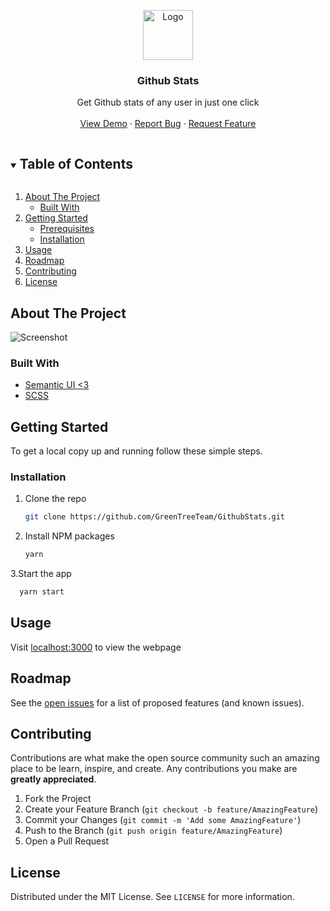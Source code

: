 <p align="center">
  <a href="https://github.com/GreenTreeTeam/GithubStats">
    <img src="https://github.githubassets.com/images/modules/logos_page/GitHub-Mark.png" alt="Logo" width="80" height="80">
  </a>

  <h3 align="center">Github Stats</h3>

  <p align="center">
Get Github stats of any user in just one click
  <br />
    <br />
    <a href="https://stats.greentree.team/">View Demo</a>
    ·
    <a href="https://github.com/GreenTreeTeam/GithubStats/issues">Report Bug</a>
    ·
    <a href="https://github.com/GreenTreeTeam/GithubStats/issues">Request Feature</a>
  </p>
</p>

<details open="open">
  <summary><h2 style="display: inline-block">Table of Contents</h2></summary>
  <ol>
    <li>
      <a href="#about-the-project">About The Project</a>
      <ul>
        <li><a href="#built-with">Built With</a></li>
      </ul>
    </li>
    <li>
      <a href="#getting-started">Getting Started</a>
      <ul>
        <li><a href="#prerequisites">Prerequisites</a></li>
        <li><a href="#installation">Installation</a></li>
      </ul>
    </li>
    <li><a href="#usage">Usage</a></li>
    <li><a href="#roadmap">Roadmap</a></li>
    <li><a href="#contributing">Contributing</a></li>
    <li><a href="#license">License</a></li>
  </ol>
</details>

## About The Project

![Screenshot](https://github.com/GreenTreeTeam/ChillingMusic/blob/master/images/screenshot.png)

### Built With

* [Semantic UI <3](https://semantic-ui.com/)
* [SCSS](https://sass-lang.com/)

## Getting Started

To get a local copy up and running follow these simple steps.

### Installation

1. Clone the repo
   ```sh
   git clone https://github.com/GreenTreeTeam/GithubStats.git
   ```
2. Install NPM packages
   ```sh
   yarn
   ```

 3.Start the app  
  ```sh
    yarn start
```
   
## Usage
Visit [localhost:3000](http://localhost:3000) to view the webpage


## Roadmap

See the [open issues](https://github.com/GreenTreeTeam/GithubStats/issues) for a list of proposed features (and known issues).

## Contributing

Contributions are what make the open source community such an amazing place to be learn, inspire, and create. Any contributions you make are **greatly appreciated**.

1. Fork the Project
2. Create your Feature Branch (`git checkout -b feature/AmazingFeature`)
3. Commit your Changes (`git commit -m 'Add some AmazingFeature'`)
4. Push to the Branch (`git push origin feature/AmazingFeature`)
5. Open a Pull Request

## License

Distributed under the MIT License. See `LICENSE` for more information.
